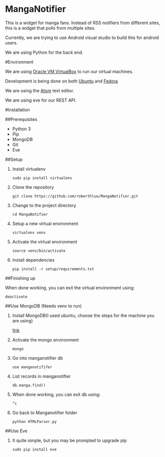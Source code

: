 # MangaNotifier
This is a widget for manga fans. Instead of RSS notifiers from different sites, this is a widget that polls from multiple sites.

Currently, we are trying to use Android visual studio to build this for android users.

We are using Python for the back end.

#Environment

We are using [Oracle VM VirtualBox](https://www.virtualbox.org) to run our virtual machines.

Development is being done on both [Ubuntu](https://www.ubuntu.com) and [Fedora](https://getfedora.org)

We are using the [Atom](https://atom.io/) text editor.

We are using eve for our REST API.

#Installation

##Prerequisites
* Python 3
* Pip
* MongoDB
* Git
* Eve

##Setup

1. Install virtualenv

    ```sudo pip install virtualenv```

2. Clone the repository

    ```git clone https://github.com/roberthluo/MangaNotifier.git```

3. Change to the project directory

    ```cd MangaNotifier```

4. Setup a new virtual environment

    ```virtualenv venv```

5. Activate the virtual environment

    ```source venv/bin/activate```

6. Install dependencies

    ```pip install -r setup/requirements.txt```


##Finishing up

When done working, you can exit the virtual environment using:

    
    deactivate
    

##Use MongoDB (Needs venv to run)

1. Install MongoDB(I used ubuntu, choose the steps for the machine you are using)

    [link](https://docs.mongodb.org/manual/tutorial/install-mongodb-on-ubuntu/)

2. Activate the mongo environment
    ```
    mongo
    ```

3. Go into manganotifier db
    ```
    use manganotififer
    ```

4. List records in manganotifier

    ```
    db.manga.find()
    ```
5. When done working, you can exit db using:
    ```
    ^c
    ```

6. Go back to Manganotifier folder

    ```
    python HTMLParser.py
    
    ```

##Use Eve

1. It quite simple, but you may be prompted to upgrade pip 

    ```
    sudo pip install eve 
    ```





